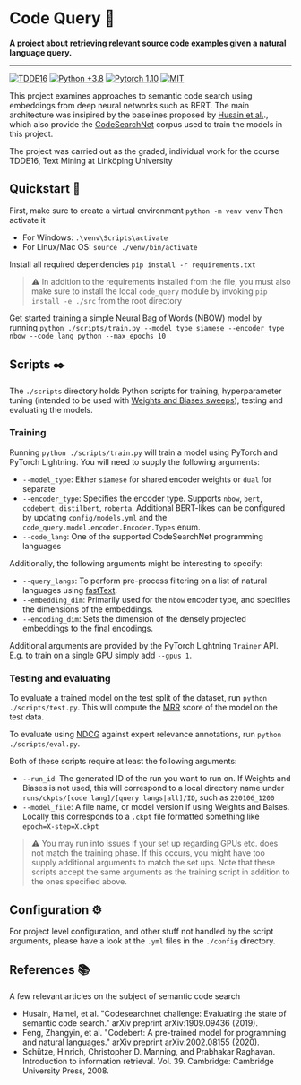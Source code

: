 # Code Query 🔎
**A project about retrieving relevant source code examples given a natural language query.**

---

[![TDDE16](https://img.shields.io/badge/LiU-TDDE16-blue)](https://www.ida.liu.se/~TDDE16/)
[![Python +3.8](https://img.shields.io/badge/python-3.8+-blue)](https://www.python.org)
[![Pytorch 1.10](https://img.shields.io/badge/pytorch-1.10-orange)](https://pytorch.org/)
[![MIT](https://img.shields.io/badge/license-MIT-green)](https://pytorch.org/)

This project examines approaches to semantic code search using embeddings from deep neural networks such as BERT. The main architecture was insipired by the baselines proposed by [Husain et al.](https://arxiv.org/pdf/1909.09436.pdf)., which also provide the [CodeSearchNet](https://github.com/github/CodeSearchNet) corpus used to train the models in this project.

The project was carried out as the graded, individual work for the course TDDE16, Text Mining at Linköping University

## Quickstart 🐎

First, make sure to create a virtual environment `python -m venv venv`
Then activate it

- For Windows: `.\venv\Scripts\activate`
- For Linux/Mac OS: `source ./venv/bin/activate`

Install all required dependencies `pip install -r requirements.txt`

> ⚠️ In addition to the requirements installed from the file, you must also make sure to install the local `code_query` module by invoking `pip install -e ./src` from the root directory

Get started training a simple Neural Bag of Words (NBOW) model by running `python ./scripts/train.py --model_type siamese --encoder_type nbow --code_lang python --max_epochs 10`

## Scripts ✒️
The `./scripts` directory holds Python scripts for training, hyperparameter tuning (intended to be used with [Weights and Biases sweeps](https://docs.wandb.ai/guides/sweeps)), testing and evaluating the models.

### Training
Running `python ./scripts/train.py` will train a model using PyTorch and PyTorch Lightning. You will need to supply the following arguments:

- `--model_type`: Either `siamese` for shared encoder weights or `dual` for separate
- `--encoder_type`: Specifies the encoder type. Supports `nbow`, `bert`, `codebert`, `distilbert`, `roberta`. Additional BERT-likes can be configured by updating `config/models.yml` and the `code_query.model.encoder.Encoder.Types` enum.
- `--code_lang`: One of the supported CodeSearchNet programming languages

Additionally, the following arguments might be interesting to specify:

- `--query_langs`: To perform pre-process filtering on a list of natural languages using [fastText](https://fasttext.cc/).
- `--embedding_dim`: Primarily used for the `nbow` encoder type, and specifies the dimensions of the embeddings.
- `--encoding_dim`: Sets the dimension of the densely projected embeddings to the final encodings.

Additional arguments are provided by the PyTorch Lightning `Trainer` API. E.g. to train on a single GPU simply add `--gpus 1`.

### Testing and evaluating
To evaluate a trained model on the test split of the dataset, run `python ./scripts/test.py`. This will compute the [MRR](https://en.wikipedia.org/wiki/Mean_reciprocal_rank) score of the model on the test data.

To evaluate using [NDCG](https://en.wikipedia.org/wiki/Discounted_cumulative_gain) against expert relevance annotations, run `python ./scripts/eval.py`.

Both of these scripts require at least the following arguments:

- `--run_id`: The generated ID of the run you want to run on. If Weights and Biases is not used, this will correspond to a local directory name under `runs/ckpts/[code lang]/[query langs|all]/ID`, such as `220106_1200`
- `--model_file`: A file name, or model version if using Weights and Baises. Locally this corresponds to a `.ckpt` file formatted something like `epoch=X-step=X.ckpt`

> ⚠️ You may run into issues if your set up regarding GPUs etc. does not match the training phase. If this occurs, you might have too supply additional arguments to match the set ups. Note that these scripts accept the same arguments as the training script in addition to the ones specified above.

## Configuration ⚙️
For project level configuration, and other stuff not handled by the script arguments, please have a look at the `.yml` files in the `./config` directory.

## References 📚
A few relevant articles on the subject of semantic code search

- Husain, Hamel, et al. "Codesearchnet challenge: Evaluating the state of semantic code search." arXiv preprint arXiv:1909.09436 (2019).
- Feng, Zhangyin, et al. "Codebert: A pre-trained model for programming and natural languages." arXiv preprint arXiv:2002.08155 (2020).
- Schütze, Hinrich, Christopher D. Manning, and Prabhakar Raghavan. Introduction to information retrieval. Vol. 39. Cambridge: Cambridge University Press, 2008.

